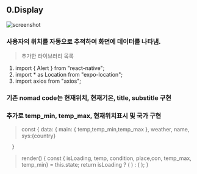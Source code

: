 ## 0.Display
![screenshot](src/main/resources/static/team31Backend.jpg)
### 사용자의 위치를 자동으로 추적하여 화면에 데이터를 나타냄.
> 추가한 라이브러리 목록
1. import { Alert } from "react-native";
2. import * as Location from "expo-location";
3. import axios from "axios";

### 기존 nomad code는 현재위치, 현재기온, title, substitle 구현
### 추가로 temp_min, temp_max, 현재위치표시 및 국가 구현
> const {
      data: {
        main: { temp,temp_min,temp_max },
        weather,
        name,
        sys:{country}

      }
      
>render() {
    const { isLoading, temp, condition, place,con, temp_max, temp_min} = this.state;
    return isLoading ? (
      <Loading />
    ) : (
      <Weather temp={Math.round(temp)} condition={condition} place={place} con={con}
      temp_max={Math.round(temp_max)} temp_min={Math.round(temp_min)}/>
    );
  }





